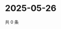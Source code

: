 # 2025-05-26

共 0 条

<!-- BEGIN ZHIHUQUESTIONS -->
<!-- 最后更新时间 Mon May 26 2025 00:12:19 GMT+0800 (China Standard Time) -->

<!-- END ZHIHUQUESTIONS -->
